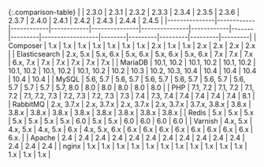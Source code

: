 
{:.comparison-table}
|               | 2.3.0      | 2.3.1      | 2.3.2      | 2.3.3         | 2.3.4         | 2.3.5      | 2.3.6 | 2.3.7   | 2.4.0            | 2.4.1  | 2.4.2   | 2.4.3   | 2.4.4   | 2.4.5   |
|---------------|------------|------------|------------|---------------|---------------|------------|-------|---------|------------------|--------|---------|---------|---------|---------|
| Composer      | 1.x        | 1.x        | 1.x        | 1.x           | 1.x           | 1.x        | 1.x   | 2.x     | 1.x              | 1.x    | 2.x     | 2.x     | 2.x     | 2.x     |
| Elasticsearch | 2.x, 5.x   | 5.x, 6.x   | 5.x, 6.x   | 5.x, 6.x      | 5.x, 6.x      | 7.x        | 7.x   | 7.x     | 6.x, 7.x         | 7.x    | 7.x     | 7.x     | 7.x     | 7.x     |
| MariaDB       | 10.1, 10.2 | 10.1, 10.2 | 10.1, 10.2 | 10.1, 10.2    | 10.1, 10.2    | 10.1, 10.2 | 10.2  | 10.3    | 10.2, 10.3, 10.4 | 10.4   | 10.4    | 10.4    | 10.4    | 10.4    |
| MySQL         | 5.6, 5.7   | 5.6, 5.7   | 5.6, 5.7   | 5.6, 5.7      | 5.6, 5.7      | 5.6, 5.7   | 5.7   | 5.7     | 5.7, 8.0         | 8.0    | 8.0     | 8.0     | 8.0     | 8.0     |
| PHP           | 7.1, 7.2   | 7.1, 7.2   | 7.1, 7.2   | 7.1, 7.2, 7.3 | 7.2, 7.3      | 7.2, 7.3   | 7.3   | 7.4     | 7.3, 7.4         | 7.4    | 7.4     | 7.4     | 7.4     | 8.1     |
| RabbitMQ      | 2.x, 3.7.x | 2.x, 3.7.x | 2.x, 3.7.x | 2.x, 3.7.x    | 3.7.x, 3.8.x  | 3.8.x      | 3.8.x | 3.8.x   | 3.8.x            | 3.8.x  | 3.8.x   | 3.8.x   | 3.8.x   | 3.8.x   |
| Redis         | 5.x        | 5.x        | 5.x        | 5.x           | 5.x           | 5.x        | 5.x   | 6.0     | 5.x              | 5.x    | 6.0     | 6.0     | 6.0     | 6.0     |
| Varnish       | 4.x, 5.x   | 4.x, 5.x   | 4.x, 5.x   | 6.x           | 4.x, 5.x, 6.x | 6.x        | 6.x   | 6.x     | 6.x              | 6.x    | 6.x     | 6.x     | 6.x     | 6.x.    |
| Apache        | 2.4        | 2.4        | 2.4        | 2.4           | 2.4           | 2.4        | 2.4   | 2.4     | 2.4              | 2.4    | 2.4     | 2.4     | 2.4     | 2.4     |
| nginx         | 1.x        | 1.x        | 1.x        | 1.x           | 1.x           | 1.x        | 1.x   | 1.x     | 1.x              | 1.x    | 1.x     | 1.x     | 1.x     | 1.x     |

<style>
.comparison-table {
  table-layout: auto;
}

.comparison-table thead th {
  padding: 15px 15px;
  font-size: 14px !important;
  font-weight: bold;
  color: black;
  /*background-color: lightgray;*/
}
</style>
